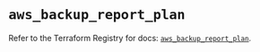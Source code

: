# `aws_backup_report_plan`

Refer to the Terraform Registry for docs: [`aws_backup_report_plan`](https://registry.terraform.io/providers/hashicorp/aws/5.98.0/docs/resources/backup_report_plan).
